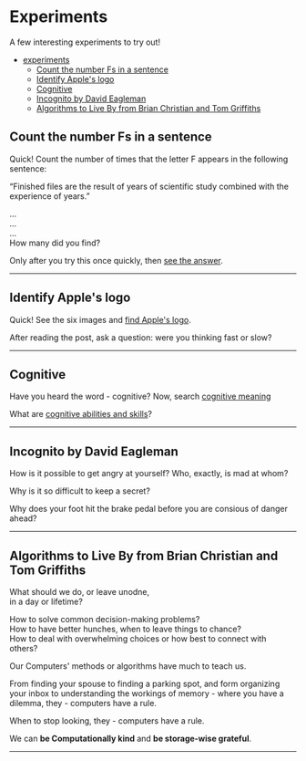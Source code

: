 # Experiments   

A few interesting experiments to try out!   

   * [experiments](#experiments)
      * [Count the number Fs in a sentence](#count-the-number-Fs-in-a-sentence)
      * [Identify Apple's logo](#identify-Apple-logo)
      * [Cognitive](#cognitive)
      * [Incognito by David Eagleman](#incognito-by-david-eagleman)
      * [Algorithms to Live By from Brian Christian and Tom Griffiths](#Algorithms-to-Live-By-from-Brian-Christian-and-Tom-Griffiths)

## Count the number Fs in a sentence    

Quick! Count the number of times that the letter F appears in the following sentence:   

“Finished files are the result of years of scientific study combined with the experience of years.”    

...   
...   
...   
How many did you find?    

Only after you try this once quickly, then [see the answer](https://sharpbrains.com/blog/2006/09/10/brain-exercise-brain-teaser).    

----

## Identify Apple's logo   

Quick! See the six images and [find Apple's logo](https://sharpbrains.com/blog/2015/04/01/brain-teaser-to-test-attention-and-memory-can-you-identify-apples-logo).    

After reading the post, ask a question: were you thinking fast or slow?    

----

## Cognitive   

Have you heard the word - cognitive? Now, search [cognitive meaning](https://www.google.com/search?q=cognitive+meaning)    

What are [cognitive abilities and skills](https://sharpbrains.com/what-are-cognitive-abilities)?    

----

## Incognito by David Eagleman   

How is it possible to get angry at yourself? Who, exactly, is mad at whom?    

Why is it so difficult to keep a secret?    

Why does your foot hit the brake pedal before you are consious of danger ahead?     

---- 

## Algorithms to Live By from Brian Christian and Tom Griffiths    

What should we do, or leave unodne,    
in a day or lifetime?    

How to solve common decision-making problems?     
How to have better hunches, when to leave things to chance?      
How to deal with overwhelming choices or how best to connect with others?    

Our Computers' methods or algorithms have much to teach us.     

From finding your spouse to finding a parking spot, and form organizing your inbox to understanding the workings of memory - where you have a dilemma, they - computers have a rule.    

When to stop looking, they - computers have a rule.    

We can **be Computationally kind** and **be storage-wise grateful**.    

----
